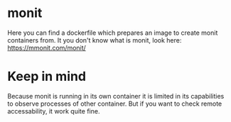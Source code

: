 # monit
Here you can find a dockerfile which prepares an image to create monit containers from.
It you don't know what is monit, look here: https://mmonit.com/monit/

# Keep in mind
Because monit is running in its own container it is limited in its capabilities to observe processes of other container. But if you want to check remote accessability, it work quite fine.